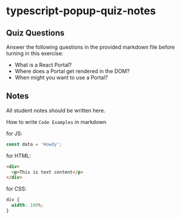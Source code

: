 # typescript-popup-quiz-notes

## Quiz Questions

Answer the following questions in the provided markdown file before turning in this exercise:

- What is a React Portal?
- Where does a Portal get rendered in the DOM?
- When might you want to use a Portal?

## Notes

All student notes should be written here.

How to write `Code Examples` in markdown

for JS:

```javascript
const data = 'Howdy';
```

for HTML:

```html
<div>
  <p>This is text content</p>
</div>
```

for CSS:

```css
div {
  width: 100%;
}
```
